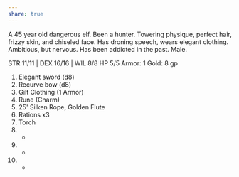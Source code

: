 ```yaml
---
share: true
---
```


A 45 year old dangerous elf. Been a hunter. Towering physique, perfect hair, frizzy skin, and chiseled face. Has droning speech, wears elegant clothing. Ambitious, but nervous. Has been addicted in the past. Male.

STR 11/11 | DEX 16/16 | WIL 8/8
HP 5/5
Armor: 1
Gold: 8 gp

1. Elegant sword (d8)
2. Recurve bow (d8)
3. Gilt Clothing (1 Armor)
4. Rune (Charm)
5. 25' Silken Rope, Golden Flute
6. Rations x3
7. Torch
8.  -
9.  -
10.  -
